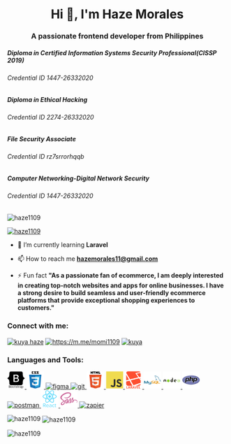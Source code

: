 <h1 align="center">Hi 👋, I'm Haze Morales</h1>
<h3 align="center">A passionate frontend developer from Philippines</h3>
<h5>Diploma in Certified Information Systems Security Professional(CISSP 2019)</h5>
<h6>Credential ID 1447-26332020</h6>
<h5>Diploma in Ethical Hacking</h5>
<h6>Credential ID 2274-26332020</h6>
<h5>File Security Associate</h5>
<h6>Credential ID rz7srrorhqqb</h6>
<h5>Computer Networking-Digital Network Security</h5>
<h6>Credential ID 1447-26332020</h6>


<p align="left"> <img src="https://komarev.com/ghpvc/?username=haze1109&label=Profile%20views&color=0e75b6&style=flat" alt="haze1109" /> </p>

<p align="left"> <a href="https://github.com/ryo-ma/github-profile-trophy"><img src="https://github-profile-trophy.vercel.app/?username=haze1109" alt="haze1109" /></a> </p>

- 🌱 I’m currently learning **Laravel**

- 📫 How to reach me **hazemorales11@gmail.com**

- ⚡ Fun fact **"As a passionate fan of ecommerce, I am deeply interested in creating top-notch websites and apps for online businesses. I have a strong desire to build seamless and user-friendly ecommerce platforms that provide exceptional shopping experiences to customers."**

<h3 align="left">Connect with me:</h3>
<p align="left">
<a href="https://stackoverflow.com/users/kuya haze" target="blank"><img align="center" src="https://raw.githubusercontent.com/rahuldkjain/github-profile-readme-generator/master/src/images/icons/Social/stack-overflow.svg" alt="kuya haze" height="30" width="40" /></a>
<a href="https://fb.com/https://m.me/momi1109" target="blank"><img align="center" src="https://raw.githubusercontent.com/rahuldkjain/github-profile-readme-generator/master/src/images/icons/Social/facebook.svg" alt="https://m.me/momi1109" height="30" width="40" /></a>
<a href="https://dribbble.com/kuya" target="blank"><img align="center" src="https://raw.githubusercontent.com/rahuldkjain/github-profile-readme-generator/master/src/images/icons/Social/dribbble.svg" alt="kuya" height="30" width="40" /></a>
</p>

<h3 align="left">Languages and Tools:</h3>
<p align="left"> <a href="https://getbootstrap.com" target="_blank" rel="noreferrer"> <img src="https://raw.githubusercontent.com/devicons/devicon/master/icons/bootstrap/bootstrap-plain-wordmark.svg" alt="bootstrap" width="40" height="40"/> </a> <a href="https://www.w3schools.com/css/" target="_blank" rel="noreferrer"> <img src="https://raw.githubusercontent.com/devicons/devicon/master/icons/css3/css3-original-wordmark.svg" alt="css3" width="40" height="40"/> </a> <a href="https://www.figma.com/" target="_blank" rel="noreferrer"> <img src="https://www.vectorlogo.zone/logos/figma/figma-icon.svg" alt="figma" width="40" height="40"/> </a> <a href="https://git-scm.com/" target="_blank" rel="noreferrer"> <img src="https://www.vectorlogo.zone/logos/git-scm/git-scm-icon.svg" alt="git" width="40" height="40"/> </a> <a href="https://www.w3.org/html/" target="_blank" rel="noreferrer"> <img src="https://raw.githubusercontent.com/devicons/devicon/master/icons/html5/html5-original-wordmark.svg" alt="html5" width="40" height="40"/> </a> <a href="https://developer.mozilla.org/en-US/docs/Web/JavaScript" target="_blank" rel="noreferrer"> <img src="https://raw.githubusercontent.com/devicons/devicon/master/icons/javascript/javascript-original.svg" alt="javascript" width="40" height="40"/> </a> <a href="https://laravel.com/" target="_blank" rel="noreferrer"> <img src="https://raw.githubusercontent.com/devicons/devicon/master/icons/laravel/laravel-plain-wordmark.svg" alt="laravel" width="40" height="40"/> </a> <a href="https://www.mysql.com/" target="_blank" rel="noreferrer"> <img src="https://raw.githubusercontent.com/devicons/devicon/master/icons/mysql/mysql-original-wordmark.svg" alt="mysql" width="40" height="40"/> </a> <a href="https://nodejs.org" target="_blank" rel="noreferrer"> <img src="https://raw.githubusercontent.com/devicons/devicon/master/icons/nodejs/nodejs-original-wordmark.svg" alt="nodejs" width="40" height="40"/> </a> <a href="https://www.php.net" target="_blank" rel="noreferrer"> <img src="https://raw.githubusercontent.com/devicons/devicon/master/icons/php/php-original.svg" alt="php" width="40" height="40"/> </a> <a href="https://postman.com" target="_blank" rel="noreferrer"> <img src="https://www.vectorlogo.zone/logos/getpostman/getpostman-icon.svg" alt="postman" width="40" height="40"/> </a> <a href="https://reactjs.org/" target="_blank" rel="noreferrer"> <img src="https://raw.githubusercontent.com/devicons/devicon/master/icons/react/react-original-wordmark.svg" alt="react" width="40" height="40"/> </a> <a href="https://sass-lang.com" target="_blank" rel="noreferrer"> <img src="https://raw.githubusercontent.com/devicons/devicon/master/icons/sass/sass-original.svg" alt="sass" width="40" height="40"/> </a> <a href="https://zapier.com" target="_blank" rel="noreferrer"> <img src="https://www.vectorlogo.zone/logos/zapier/zapier-icon.svg" alt="zapier" width="40" height="40"/> </a> </p>

<p><img align="left" src="https://github-readme-stats.vercel.app/api/top-langs?username=haze1109&show_icons=true&locale=en&layout=compact" alt="haze1109" /></p>

<p>&nbsp;<img align="center" src="https://github-readme-stats.vercel.app/api?username=haze1109&show_icons=true&locale=en" alt="haze1109" /></p>

<p><img align="center" src="https://github-readme-streak-stats.herokuapp.com/?user=haze1109&" alt="haze1109" /></p>
